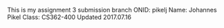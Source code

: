 This is my assignment 3 submission branch
ONID: pikelj
Name: Johannes Pikel
Class: CS362-400
Updated 2017.07.16
